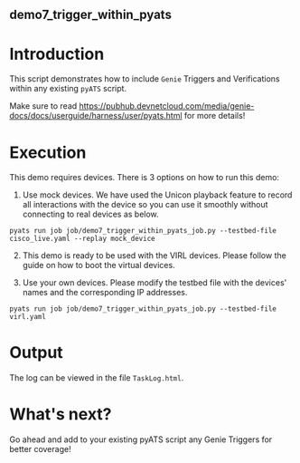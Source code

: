 ## demo7_trigger_within_pyats

# Introduction

This script demonstrates how to include `Genie` Triggers and Verifications
within any existing `pyATS` script.

Make sure to read https://pubhub.devnetcloud.com/media/genie-docs/docs/userguide/harness/user/pyats.html for more details!

# Execution

This demo requires devices. There is 3 options on how to run this demo:

1) Use mock devices. We have used the Unicon playback feature to record all
   interactions with the device so you can use it smoothly without connecting
   to real devices as below.

```
pyats run job job/demo7_trigger_within_pyats_job.py --testbed-file cisco_live.yaml --replay mock_device
```

2) This demo is ready to be used with the VIRL devices. Please follow the guide
   <here> on how to boot the virtual devices.

3) Use your own devices. Please modify the testbed file with the devices'
   names and the corresponding IP addresses.

```
pyats run job job/demo7_trigger_within_pyats_job.py --testbed-file virl.yaml
```

# Output

The log can be viewed in the file `TaskLog.html`.

# What's next?

Go ahead and add to your existing pyATS script any Genie Triggers for better coverage!
